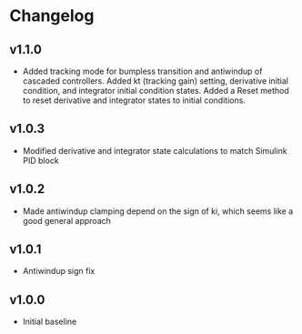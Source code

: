 # Changelog

## v1.1.0

- Added tracking mode for bumpless transition and antiwindup of cascaded controllers. Added kt (tracking gain) setting, derivative initial condition, and integrator initial condition states. Added a Reset method to reset derivative and integrator states to initial conditions.

## v1.0.3

- Modified derivative and integrator state calculations to match Simulink PID block

## v1.0.2

- Made antiwindup clamping depend on the sign of ki, which seems like a good general approach

## v1.0.1

- Antiwindup sign fix

## v1.0.0

- Initial baseline
